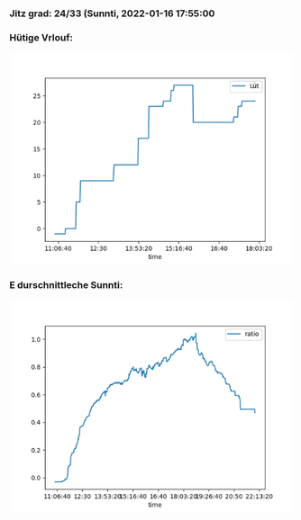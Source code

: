 ### Jitz grad: 24/33 (Sunnti, 2022-01-16 17:55:00

### Hütige Vrlouf:
![Graph](Today.png)

### E durschnittleche Sunnti:
![Graph](Sunnti.png)